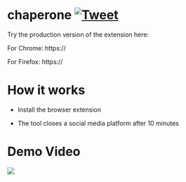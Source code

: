 # chaperone [![Tweet](https://img.shields.io/twitter/url/http/shields.io.svg?style=social)](https://twitter.com/intent/tweet?text=Yay!!%20I%20found%20this%20open%20source%20chrome%20extension%20to%20reduce%20Social%20media%20usage%20Check%20it%20out%20-%20&url=https://github.com/iyanuashiri/chaperone&hashtags=free,github,oss,opensource)


Try the production version of the extension here: 

For Chrome: https://

For Firefox: https://


# How it works

* Install the browser extension

* The tool closes a social media platform after 10 minutes


# Demo Video

![](https://imgur.com/ZaCJwCu.gif)
